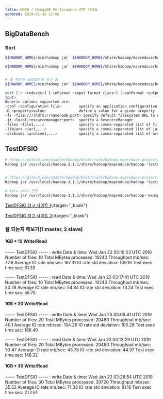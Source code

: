 ```yaml
---
title: HDFS / MongoDB Performance 관련 자료들
updated: 2019-01-18 13:00
---
```


## BigDataBench

### Sort

```sh
${HADOOP_HOME}/bin/hadoop jar  ${HADOOP_HOME}/share/hadoop/mapreduce/hadoop-mapreduce-examples-*.jar sort /data4/sort/in /data4/sort/out

${HADOOP_HOME}/bin/hadoop jar  ${HADOOP_HOME}/share/hadoop/mapreduce/hadoop-mapreduce-examples-*.jar sort -inFormat org.apache.hadoop.mapreduce.lib.input.TextInputFormat


# 뭘 하는진 모르겠는데 되긴 됨
${HADOOP_HOME}/bin/hadoop jar  ${HADOOP_HOME}/share/hadoop/mapreduce/hadoop-mapreduce-examples-*.jar sort -inFormat org.apache.hadoop.mapreduce.lib.input.TextInputFormat -outFormat org.apache.hadoop.mapreduce.lib.output.TextOutputFormat -outKey org.apache.hadoop.io.LongWritable -outValue org.apache.hadoop.io.Text /tmpya /ho/
```

<div class="divider"></div>

```sh
sort [-r <reduces>] [-inFormat <input format class>] [-outFormat <output format class>] [-outKey <output key class>] [-outValue <output value class>] [-totalOrder <pcnt> <num samples> <max splits>] <input> <ou
tput>
Generic options supported are:
-conf <configuration file>        specify an application configuration file
-D <property=value>               define a value for a given property
-fs <file:///|hdfs://namenode:port> specify default filesystem URL to use, overrides 'fs.defaultFS' property from configurations.
-jt <local|resourcemanager:port>  specify a ResourceManager
-files <file1,...>                specify a comma-separated list of files to be copied to the map reduce cluster
-libjars <jar1,...>               specify a comma-separated list of jar files to be included in the classpath
-archives <archive1,...>          specify a comma-separated list of archives to be unarchived on the compute machines
```

<div class="divider"></div>

## TestDFSIO

```sh
# https://github.com/apache/hadoop/blob/trunk/hadoop-mapreduce-project/hadoop-mapreduce-client/hadoop-mapreduce-client-jobclient/src/test/java/org/apache/hadoop/fs/TestDFSIO.java
hadoop jar /usr/local/hadoop-3.1.1/share/hadoop/mapreduce/hadoop-*tests* TestDFSIO


# https://github.com/apache/hadoop/blob/trunk/hadoop-mapreduce-project/hadoop-mapreduce-client/hadoop-mapreduce-client-jobclient/src/test/java/org/apache/hadoop/fs/DFSCIOTest.java
hadoop jar /usr/local/hadoop-3.1.1/share/hadoop/mapreduce/hadoop-*tests* DFSCIOTest

# tera sort 관련
hadoop jar /usr/local/hadoop-3.1.1/share/hadoop/mapreduce/hadoop-*examples*.jar teragen
```

<div class="divider"></div>

[TestDFSIO 참고 사이트 1](https://medium.com/ymedialabs-innovation/hadoop-performance-evaluation-by-benchmarking-and-stress-testing-with-terasort-and-testdfsio-444b22c77db2){:target="_blank"}

[TestDFSIO 참고 사이트 2](https://community.pivotal.io/s/article/Running-DFSIO-MapReduce-benchmark-test){:target="_blank"}

<div class="divider"></div>


### 잘 되는지 해보기(1 master, 2 slave)


#### 1GB * 10 Write/Read

----- TestDFSIO ----- : write
Date & time: Wed Jan 23 03:16:03 UTC 2019
Number of files: 10
Total MBytes processed: 10240
Throughput mb/sec: 77.9
Average IO rate mb/sec: 167.31
IO rate std deviation: 109.19
Test exec time sec: 61.33

----- TestDFSIO ----- : read
Date & time: Wed Jan 23 03:17:41 UTC 2019
Number of files: 10
Total MBytes processed: 10240
Throughput mb/sec: 50.78
Average IO rate mb/sec: 54.84
IO rate std deviation: 13.24
Test exec time sec: 56.75


#### 1GB * 20 Write/Read

----- TestDFSIO ----- : write
Date & time: Wed Jan 23 03:09:41 UTC 2019
Number of files: 20
Total MBytes processed: 20480
Throughput mb/sec: 40.1
Average IO rate mb/sec: 104.26
IO rate std deviation: 100.28
Test exec time sec: 166.49

----- TestDFSIO ----- : read
Date & time: Wed Jan 23 03:13:29 UTC 2019
Number of files: 20
Total MBytes processed: 20480
Throughput mb/sec: 33.47
Average IO rate mb/sec: 43.78
IO rate std deviation: 44.97
Test exec time sec: 148.32


#### 1GB * 30 Write/Read

----- TestDFSIO ----- : write
Date & time: Wed Jan 23 03:28:54 UTC 2019
Number of files: 30
Total MBytes processed: 30720
Throughput mb/sec: 35.53
Average IO rate mb/sec: 71.33
IO rate std deviation: 81.16
Test exec time sec: 272.61

<div class="divider"></div>
